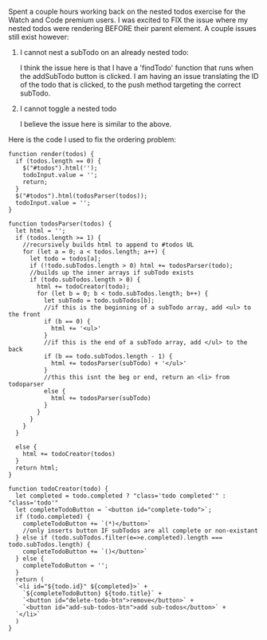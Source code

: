 Spent a couple hours working back on the nested todos exercise for the Watch and Code premium users. I was excited to FIX the issue where my nested todos were rendering BEFORE their parent element.
A couple issues still exist however:

1. I cannot nest a subTodo on an already nested todo:

   I think the issue here is that I have a 'findTodo' function that runs when the addSubTodo button is clicked. I am having an issue translating the ID of the todo that is clicked, to the push method targeting the correct subTodo.

2. I cannot toggle a nested todo

   I believe the issue here is similar to the above.

Here is the code I used to fix the ordering problem:
```
function render(todos) {
  if (todos.length == 0) {
    $("#todos").html('');
    todoInput.value = '';
    return;
  }
  $("#todos").html(todosParser(todos));
  todoInput.value = '';
}

function todosParser(todos) {
  let html = '';
  if (todos.length >= 1) {
    //recursively builds html to append to #todos UL
    for (let a = 0; a < todos.length; a++) {
      let todo = todos[a];
      if (!todo.subTodos.length > 0) html += todosParser(todo);
      //builds up the inner arrays if subTodo exists
      if (todo.subTodos.length > 0) {
        html += todoCreator(todo);
        for (let b = 0; b < todo.subTodos.length; b++) {
          let subTodo = todo.subTodos[b];
          //if this is the beginning of a subTodo array, add <ul> to the front
          if (b == 0) {
            html += '<ul>'
          }
          //if this is the end of a subTodo array, add </ul> to the back
          if (b == todo.subTodos.length - 1) {
            html += todosParser(subTodo) + '</ul>'
          }
          //this this isnt the beg or end, return an <li> from todoparser
          else {
            html += todosParser(subTodo)
          }
        }
      }
    }
  }

  else {
    html += todoCreator(todos)
  }
  return html;
}

function todoCreator(todo) {
  let completed = todo.completed ? "class='todo completed'" : "class='todo'"
  let completeTodoButton = `<button id="complete-todo">`;
  if (todo.completed) {
    completeTodoButton += `(*)</button>`
    //only inserts button IF subTodos are all complete or non-existant
  } else if (todo.subTodos.filter(e=>e.completed).length === todo.subTodos.length) {
    completeTodoButton += `()</button>`
  } else {
    completeTodoButton = '';
  }
  return (
  `<li id="${todo.id}" ${completed}>` +
    `${completeTodoButton} ${todo.title}` +
    `<button id="delete-todo-btn">remove</button>` +
    `<button id="add-sub-todos-btn">add sub-todos</button>` +
  `</li>`
  )
}
```
